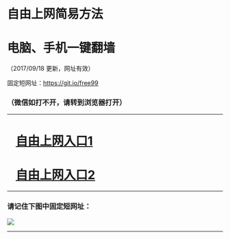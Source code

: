 ﻿# 自由上网简易方法

# 电脑、手机一键翻墙

（2017/09/18 更新，网址有效）

固定短网址：https://git.io/free99

### （微信如打不开，请转到浏览器打开）


***





# &nbsp;&nbsp; <a href="http://ft172605087.fwq-tz1005.info/fwqtz01.html?t=091800115289 " target="_blank">自由上网入口1</a>
# &nbsp;&nbsp; <a href="http://ft392316216.fwq-tz1006.info/fwqtz02.html?t=091800119473 " target="_blank">自由上网入口2</a>
***

### 请记住下图中固定短网址：

<img src="https://s3-us-west-2.amazonaws.com/fwq-1001/yjfq-20170905okok.png" /> 


***

